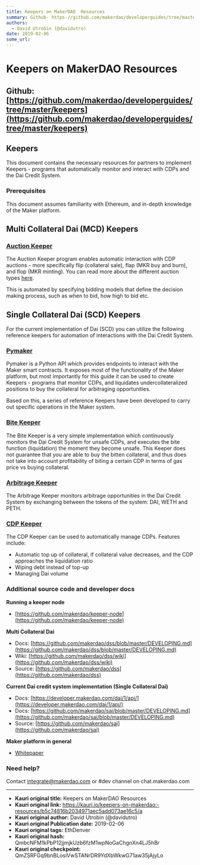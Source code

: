 ```yaml
---
title: Keepers on MakerDAO  Resources 
summary: Github- https-//github.com/makerdao/developerguides/tree/master/keepers Keepers This document contains the necessary resources for partners to implement Keepers - programs that automatically monitor and interact with CDPs and the Dai Credit System. Prerequisites This document assumes familiarity with Ethereum, and in-depth knowledge of the Maker platform. Multi Collateral Dai (MCD) KeepersAuction Keeper The Auction Keeper program enables automatic interaction with CDP auctions - more specificall
authors:
  - David Utrobin (@davidutro)
date: 2019-02-06
some_url: 
---
```


# Keepers on MakerDAO  Resources 


## Github: [https://github.com/makerdao/developerguides/tree/master/keepers](https://github.com/makerdao/developerguides/tree/master/keepers)


## Keepers

This document contains the necessary resources for partners to implement Keepers - programs that automatically monitor and interact with CDPs and the Dai Credit System.


### Prerequisites

This document assumes familiarity with Ethereum, and in-depth knowledge of the Maker platform.


## Multi Collateral Dai (MCD) Keepers


### [Auction Keeper](https://github.com/makerdao/auction-keeper)

The Auction Keeper program enables automatic interaction with CDP auctions - more specifically flip (collateral sale), flap (MKR buy and burn), and flop (MKR minting). You can read more about the different auction types [here](https://github.com/makerdao/dss/wiki/Fuss).

This is automated by specifying bidding models that define the decision making process, such as when to bid, how high to bid etc.


## Single Collateral Dai (SCD) Keepers

For the current implementation of Dai (SCD) you can utilize the following reference keepers for automation of interactions with the Dai Credit System.


### [Pymaker](https://github.com/makerdao/pymaker)

Pymaker is a Python API which provides endpoints to interact with the Maker smart contracts. It exposes most of the functionality of the Maker platform, but most importantly for this guide it can be used to create Keepers - programs that monitor CDPs, and liquidates undercollateralized positions to buy the collateral for arbitraging opportunities.

Based on this, a series of reference Keepers have been developed to carry out specific operations in the Maker system.


### [Bite Keeper](https://github.com/makerdao/bite-keeper)

The Bite Keeper is a very simple implementation which continuously monitors the Dai Credit System for unsafe CDPs, and executes the bite function (liquidation) the moment they become unsafe. This Keeper does not guarantee that you are able to buy the bitten collateral, and thus does not take into account profitability of biting a certain CDP in terms of gas price vs buying collateral.


### [Arbitrage Keeper](https://github.com/makerdao/arbitrage-keeper)

The Arbitrage Keeper monitors arbitrage opportunities in the Dai Credit System by exchanging between the tokens of the system: DAI, WETH and PETH.


### [CDP Keeper](https://github.com/makerdao/cdp-keeper)

The CDP Keeper can be used to automatically manage CDPs. Features include:



*   Automatic top up of collateral, if collateral value decreases, and the CDP approaches the liquidation ratio
*   Wiping debt instead of top-up
*   Managing Dai volume


### Additional source code and developer docs

**Running a keeper node**



*   [https://github.com/makerdao/keeper-node](https://github.com/makerdao/keeper-node)

**Multi Collateral Dai**



*   Docs: [https://github.com/makerdao/dss/blob/master/DEVELOPING.md](https://github.com/makerdao/dss/blob/master/DEVELOPING.md)
*   Wiki: [https://github.com/makerdao/dss/wiki](https://github.com/makerdao/dss/wiki)
*   Source: [https://github.com/makerdao/dss](https://github.com/makerdao/dss)

**Current Dai credit system implementation (Single Collateral Dai)**



*   Docs: [https://developer.makerdao.com/dai/1/api/](https://developer.makerdao.com/dai/1/api/)
*   Docs: [https://github.com/makerdao/sai/blob/master/DEVELOPING.md](https://github.com/makerdao/sai/blob/master/DEVELOPING.md)
*   Source: [https://github.com/makerdao/sai](https://github.com/makerdao/sai)

**Maker platform in general**



*   [Whitepaper](https://makerdao.com/whitepaper/)


### Need help?

Contact integrate@makerdao.com or #dev channel on chat.makerdao.com



---

- **Kauri original title:** Keepers on MakerDAO  Resources 
- **Kauri original link:** https://kauri.io/keepers-on-makerdao:-resources/b5c74816b2034971aec5add073ae16c5/a
- **Kauri original author:** David Utrobin (@davidutro)
- **Kauri original Publication date:** 2019-02-06
- **Kauri original tags:** EthDenver
- **Kauri original hash:** QmbcNFM1kPbP12jjmjkUzb6fzM1wpNoGaChgnXn4LJ5hBr
- **Kauri original checkpoint:** QmZSRFGq9bnBLosiVwSTANrDR9YdXbWkwG71aw35jAjyLo



